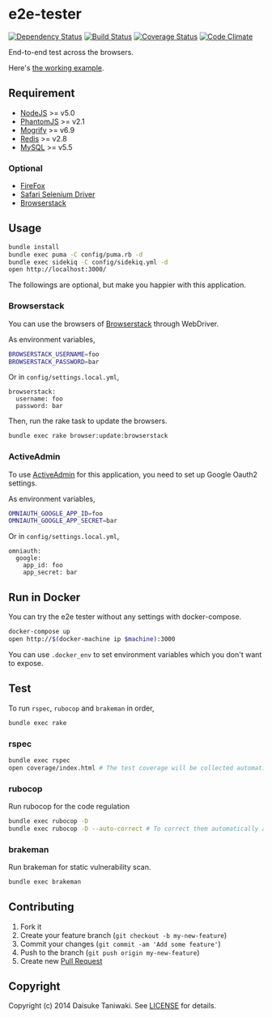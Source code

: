 # e2e-tester

[![Dependency Status][deps-image]][deps-link]
[![Build Status][build-image]][build-link]
[![Coverage Status][cov-image]][cov-link]
[![Code Climate][gpa-image]][gpa-link]

End-to-end test across the browsers.

Here's [the working example](http://e2e-tester.dtaniwaki.com/).

## Requirement

- [NodeJS](https://nodejs.org/en/) >= v5.0
- [PhantomJS](http://phantomjs.org/) >= v2.1
- [Mogrify](http://www.imagemagick.org/script/mogrify.php) >= v6.9
- [Redis](http://redis.io/) >= v2.8
- [MySQL](https://www.mysql.com/) >= v5.5

### Optional

- [FireFox](https://www.mozilla.org/)
- [Safari Selenium Driver](https://github.com/SeleniumHQ/selenium/wiki/SafariDriver)
- [Browserstack](https://www.browserstack.com)

## Usage

```bash
bundle install
bundle exec puma -C config/puma.rb -d
bundle exec sidekiq -C config/sidekiq.yml -d
open http://localhost:3000/
```

The followings are optional, but make you happier with this application.

### Browserstack

You can use the browsers of [Browserstack](https://www.browserstack.com/) through WebDriver.

As environment variables,

```bash
BROWSERSTACK_USERNAME=foo
BROWSERSTACK_PASSWORD=bar
```

Or in `config/settings.local.yml`,

```
browserstack:
  username: foo
  password: bar
```

Then, run the rake task to update the browsers.

```bash
bundle exec rake browser:update:browserstack
```

### ActiveAdmin

To use [ActiveAdmin](https://github.com/activeadmin/activeadmin) for this application, you need to set up Google Oauth2 settings.

As environment variables,

```bash
OMNIAUTH_GOOGLE_APP_ID=foo
OMNIAUTH_GOOGLE_APP_SECRET=bar
```

Or in `config/settings.local.yml`,

```
omniauth:
  google:
    app_id: foo
    app_secret: bar
```

## Run in Docker

You can try the e2e tester without any settings with docker-compose.

```bash
docker-compose up
open http://$(docker-machine ip $machine):3000
```

You can use `.docker_env` to set environment variables which you don't want to expose.

## Test

To run `rspec`, `rubocop` and `brakeman` in order,

```bash
bundle exec rake
```

### rspec

```bash
bundle exec rspec
open coverage/index.html # The test coverage will be collected automatically.
```

### rubocop

Run rubocop for the code regulation

```bash
bundle exec rubocop -D
bundle exec rubocop -D --auto-correct # To correct them automatically as much as possible
```

### brakeman

Run brakeman for static vulnerability scan.

```bash
bundle exec brakeman
```

## Contributing

1. Fork it
2. Create your feature branch (`git checkout -b my-new-feature`)
3. Commit your changes (`git commit -am 'Add some feature'`)
4. Push to the branch (`git push origin my-new-feature`)
5. Create new [Pull Request](../../pull/new/master)

## Copyright

Copyright (c) 2014 Daisuke Taniwaki. See [LICENSE](LICENSE) for details.


[build-image]: https://secure.travis-ci.org/dtaniwaki/e2e-tester.png
[build-link]:  http://travis-ci.org/dtaniwaki/e2e-tester
[deps-image]:  https://gemnasium.com/dtaniwaki/e2e-tester.svg
[deps-link]:   https://gemnasium.com/dtaniwaki/e2e-tester
[cov-image]:   https://coveralls.io/repos/dtaniwaki/e2e-tester/badge.png
[cov-link]:    https://coveralls.io/r/dtaniwaki/e2e-tester
[gpa-image]:   https://codeclimate.com/github/dtaniwaki/e2e-tester.png
[gpa-link]:    https://codeclimate.com/github/dtaniwaki/e2e-tester


